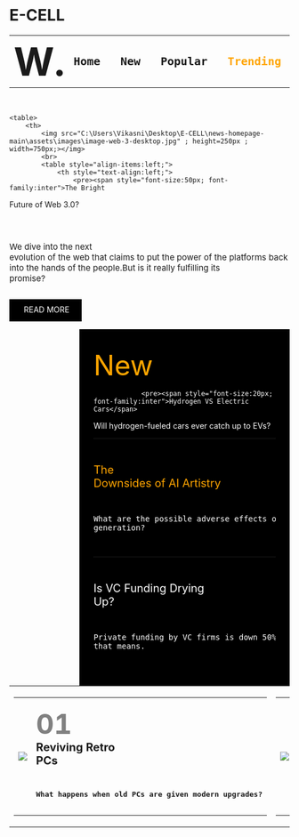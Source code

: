 # E-CELL
<!DOCTYPE html>
<meta charset="UTF-8">
<meta name="viewport" content="width=device-width, initial-scale=1.0">
<style>
    body {
        padding: 80px;
        font-family: inter;

    }

    .info-box {
        background-color: #000000;
        color: #ffffff;
        padding-top: 35px;
        padding-bottom: 35px;
        padding-left: 25px;
        padding-right: 25px;
        font-family: inter;
        text-align: left;
        float: right;
        width: 65%
    }

    .info-box1 {
        width: 130px;
        height: 30px;
        padding-top: 10px;
        background-color: #000000;
        color: #ffffff;
        font-family: inter;
        text-align: center;
        align-items: left;
    }

    .menu {
        text-align: right;
    }

    table {
        width: 100%;
    }

    img {
        float: left;

    }
</style>
<html>
<title> Vikasni's Web design </title>

<body>
    <table>
        <th style="text-align:left;">
            <b style=font-size:70px;> W. </b>
        </th>
        <th class="menu">
            <pre style=font-size:20px ;>Home   New   Popular   <span style="color: orange;">Trending</span>  Categories</pre>
        </th>
    </table>
    <br>

    <table>
        <th>
            <img src="C:\Users\Vikasni\Desktop\E-CELL\news-homepage-main\assets\images\image-web-3-desktop.jpg" ; height=250px ; width=750px;></img>
            <br>
            <table style="align-items:left;">
                <th style="text-align:left;">
                    <pre><span style="font-size:50px; font-family:inter">The Bright 
Future of 
Web 3.0?</span></pre>
                </th>
                <th style="text-align:left;">
                    <pre>
    

<span style="font-size:15px; font-family:inter">We dive into the next evolution of the web that
claims to put the power of the platforms back
into the hands of the people.But is it really
fulfilling its promise?</pre>
                    <pre><div class=info-box1> READ MORE   
    </pre>
                    </div>
                </th>
            </table>
        </th>
        <th>
            <div class=info-box>
                <span style="color:orange; font-size:50px; font-family:inter">New</span>

                <pre><span style="font-size:20px; font-family:inter">Hydrogen VS Electric Cars</span>
               
Will hydrogen-fueled cars ever catch up 
to EVs?

</pre>
                <hr>
                <pre>
    
<span style="color:orange; font-size:20px; font-family:inter">The Downsides of AI Artistry</span>

What are the possible adverse effects of 
on-demand AI image generation?

</pre>
                <hr>
                <pre>

<span style="font-size:20px; font-family:inter">Is VC Funding Drying Up?</span>

Private funding by VC firms is down 50% 
YOY. We take a look at what that means.</pre>
            </div>
        </th>
    </table>
    <table>
        <th>
            <table>
                <th style="text-align:left;">
                    <img src="C:\Users\Vikasni\Desktop\E-CELL\news-homepage-main\assets\images\image-top-laptops.jpg"></img>
                </th>
                <th style="text-align:left;">
                    <pre><span style="color:grey; font-size:50px; font-family:inter">01</span>
<span style="font-size:20px; font-family:inter">Reviving Retro PCs</span> 

What happens when old PCs
are given modern upgrades?</pre>
                </th>
            </table>
        </th>
        <th>
            <table style="width:100%;">
                <th style="text-align:left;">
                    <img src="C:\Users\Vikasni\Desktop\E-CELL\news-homepage-main\assets\images\image-retro-pcs.jpg"></img>
                </th>
                <th style="text-align:left;">
                    <pre><span style="color:grey; font-size:50px; font-family:inter">02</span>
<span style="color:orange; font-size:20px; font-family:inter">Top 10 Laptops of 2022</span> 

What happens when old PCs
are given modern upgrades?</pre>
                </th>
            </table>
        </th>
        <th>
            <table style="width:100%;">
                <th style="text-align:left;">
                    <img src="C:\Users\Vikasni\Desktop\E-CELL\news-homepage-main\assets\images\image-gaming-growth.jpg"></img>
                </th>
                <th style="text-align:left;">
                    <pre><span style="color:grey; font-size:50px; font-family:inter">03</span>
<span style="font-size:20px; font-family:inter">The Growth of Gaming</span> 

How the pandemic has sparked
fresh opportunities.</pre>
                </th>
            </table>
        </th>
    </table>

</body>

</html>
